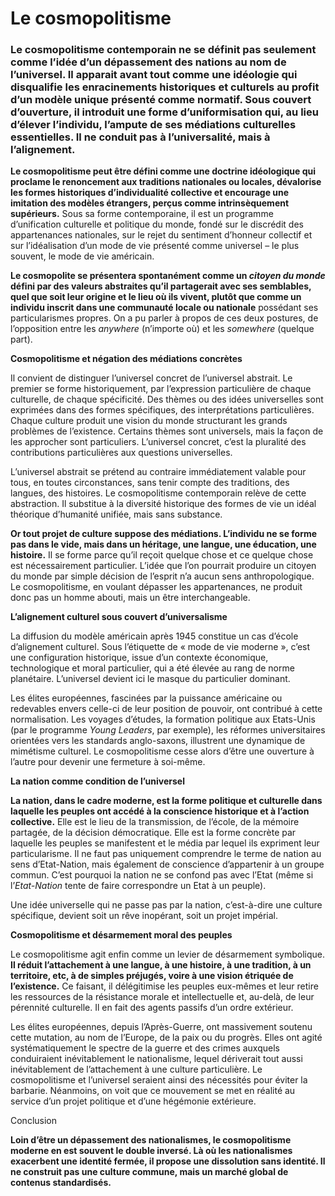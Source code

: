 # Le cosmopolitisme

### Le cosmopolitisme contemporain ne se définit pas seulement comme l’idée d’un dépassement des nations au nom de l’universel. Il apparait avant tout comme une idéologie qui disqualifie les enracinements historiques et culturels au profit d’un modèle unique présenté comme normatif. Sous couvert d’ouverture, il introduit une forme d’uniformisation qui, au lieu d’élever l’individu, l’ampute de ses médiations culturelles essentielles. Il ne conduit pas à l’universalité, mais à l’alignement.

**Le cosmopolitisme peut être défini comme une doctrine idéologique qui proclame le renoncement aux traditions nationales ou locales, dévalorise les formes historiques d’individualité collective et encourage une imitation des modèles étrangers, perçus comme intrinsèquement supérieurs.** Sous sa forme contemporaine, il est un programme d’unification culturelle et politique du monde, fondé sur le discrédit des appartenances nationales, sur le rejet du sentiment d’honneur collectif et sur l’idéalisation d’un mode de vie présenté comme universel – le plus souvent, le mode de vie américain.

**Le cosmopolite se présentera spontanément comme un&#x20;**_**citoyen du monde**_**&#x20;défini par des valeurs abstraites qu’il partagerait avec ses semblables, quel que soit leur origine et le lieu où ils vivent, plutôt que comme un individu inscrit dans une communauté locale ou nationale** possédant ses particularismes propres. On a pu parler à propos de ces deux postures, de l’opposition entre les _anywhere_ (n’importe où) et les _somewhere_ (quelque part).

**Cosmopolitisme et négation des médiations concrètes**

Il convient de distinguer l’universel concret de l’universel abstrait. Le premier se forme historiquement, par l’expression particulière de chaque culturelle, de chaque spécificité. Des thèmes ou des idées universelles sont exprimées dans des formes spécifiques, des interprétations particulières. Chaque culture produit une vision du monde structurant les grands problèmes de l’existence. Certains thèmes sont universels, mais la façon de les approcher sont particuliers. L’universel concret, c’est la pluralité des contributions particulières aux questions universelles.

L’universel abstrait se prétend au contraire immédiatement valable pour tous, en toutes circonstances, sans tenir compte des traditions, des langues, des histoires. Le cosmopolitisme contemporain relève de cette abstraction. Il substitue à la diversité historique des formes de vie un idéal théorique d’humanité unifiée, mais sans substance.

**Or tout projet de culture suppose des médiations. L’individu ne se forme pas dans le vide, mais dans un héritage, une langue, une éducation, une histoire.** Il se forme parce qu’il reçoit quelque chose et ce quelque chose est nécessairement particulier. L’idée que l’on pourrait produire un citoyen du monde par simple décision de l’esprit n’a aucun sens anthropologique. Le cosmopolitisme, en voulant dépasser les appartenances, ne produit donc pas un homme abouti, mais un être interchangeable.

**L’alignement culturel sous couvert d’universalisme**

La diffusion du modèle américain après 1945 constitue un cas d’école d’alignement culturel. Sous l’étiquette de « mode de vie moderne », c’est une configuration historique, issue d’un contexte économique, technologique et moral particulier, qui a été élevée au rang de norme planétaire. L’universel devient ici le masque du particulier dominant.

Les élites européennes, fascinées par la puissance américaine ou redevables envers celle-ci de leur position de pouvoir, ont contribué à cette normalisation. Les voyages d’études, la formation politique aux Etats-Unis (par le programme _Young Leaders_, par exemple), les réformes universitaires orientées vers les standards anglo-saxons, illustrent une dynamique de mimétisme culturel. Le cosmopolitisme cesse alors d’être une ouverture à l’autre pour devenir une fermeture à soi-même.

**La nation comme condition de l’universel**

**La nation, dans le cadre moderne, est la forme politique et culturelle dans laquelle les peuples ont accédé à la conscience historique et à l’action collective.** Elle est le lieu de la transmission, de l’école, de la mémoire partagée, de la décision démocratique. Elle est la forme concrète par laquelle les peuples se manifestent et le média par lequel ils expriment leur particularisme. Il ne faut pas uniquement comprendre le terme de nation au sens d’Etat-Nation, mais également de conscience d’appartenir à un groupe commun. C’est pourquoi la nation ne se confond pas avec l’Etat (même si l’_Etat-Nation_ tente de faire correspondre un Etat à un peuple).

Une idée universelle qui ne passe pas par la nation, c’est-à-dire une culture spécifique, devient soit un rêve inopérant, soit un projet impérial.

**Cosmopolitisme et désarmement moral des peuples**

Le cosmopolitisme agit enfin comme un levier de désarmement symbolique. **Il réduit l’attachement à une langue, à une histoire, à une tradition, à un territoire, etc, à de simples préjugés, voire à une vision étriquée de l’existence.** Ce faisant, il délégitimise les peuples eux-mêmes et leur retire les ressources de la résistance morale et intellectuelle et, au-delà, de leur pérennité culturelle. Il en fait des agents passifs d’un ordre extérieur.

Les élites européennes, depuis l’Après-Guerre, ont massivement soutenu cette mutation, au nom de l’Europe, de la paix ou du progrès. Elles ont agité systématiquement le spectre de la guerre et des crimes auxquels conduiraient inévitablement le nationalisme, lequel dériverait tout aussi inévitablement de l’attachement à une culture particulière. Le cosmopolitisme et l’universel seraient ainsi des nécessités pour éviter la barbarie. Néanmoins, on voit que ce mouvement se met en réalité au service d’un projet politique et d’une hégémonie extérieure.

Conclusion

**Loin d’être un dépassement des nationalismes, le cosmopolitisme moderne en est souvent le double inversé. Là où les nationalismes exacerbent une identité fermée, il propose une dissolution sans identité. Il ne construit pas une culture commune, mais un marché global de contenus standardisés.**
